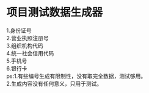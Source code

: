 # 项目测试数据生成器
 1.身份证号<br>
 2.营业执照注册号 <br>
 3.组织机构代码<br> 
 4.统一社会信用代码 <br>
 5.手机号<br>
 6.银行卡<br>
 ps:1.有些编号生成有限制性，没有取完全数据，测试够用。<br>
    2.生成内容没有任何意义，只用于测试。<br>
    
